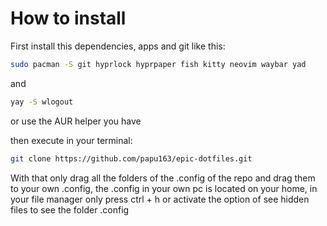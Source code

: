 # How to install

First install this dependencies, apps and git like this:

```bash
sudo pacman -S git hyprlock hyprpaper fish kitty neovim waybar yad
```

and

```bash
yay -S wlogout
```
or use the AUR helper you have

then execute in your terminal:
```bash
git clone https://github.com/papu163/epic-dotfiles.git
```
With that only drag all the folders of the .config of the repo and drag them to your own .config, the .config in your own pc is located on your home, in your file manager only press ctrl + h or activate the option of see hidden files to see the folder .config
